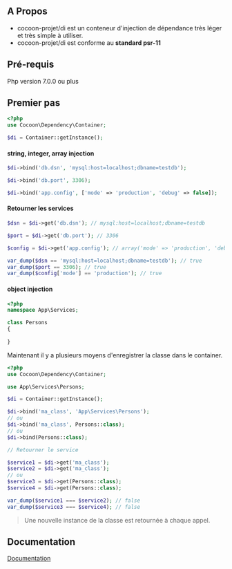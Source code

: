 ## A Propos

* cocoon-projet/di est un conteneur d'injection de dépendance très léger et très simple à utiliser.
* cocoon-projet/di est conforme au **standard psr-11**

## Pré-requis

Php version 7.0.0 ou plus

## Premier pas

```php
<?php
use Cocoon\Dependency\Container;

$di = Container::getInstance();
```
#### string, integer, array injection

```php
$di->bind('db.dsn', 'mysql:host=localhost;dbname=testdb');

$di->bind('db.port', 3306);

$di->bind('app.config', ['mode' => 'production', 'debug' => false]);
```
#### Retourner les services

```php
$dsn = $di->get('db.dsn'); // mysql:host=localhost;dbname=testdb

$port = $di->get('db.port'); // 3306

$config = $di->get('app.config'); // array('mode' => 'production', 'debug' => false)

var_dump($dsn == 'mysql:host=localhost;dbname=testdb'); // true
var_dump($port == 3306); // true
var_dump($config['mode'] == 'production'); // true
```
#### object injection

```php
<?php
namespace App\Services;

class Persons
{
    
}    
```
Maintenant il y a plusieurs moyens d'enregistrer la classe dans le container.

```php
<?php
use Cocoon\Dependency\Container;

use App\Services\Persons;

$di = Container::getInstance();

$di->bind('ma_class', 'App\Services\Persons');
// ou
$di->bind('ma_class', Persons::class);
// ou
$di->bind(Persons::class);

// Retourner le service

$service1 = $di->get('ma_class');
$service2 = $di->get('ma_class');
// ou
$service3 = $di->get(Persons::class);
$service4 = $di->get(Persons::class);

var_dump($service1 === $service2); // false
var_dump($service3 === $service4); // false
```
> Une nouvelle instance de la classe est retournée à chaque appel.

## Documentation

[Documentation](https://github.com/cocoon-projet/di/blob/master/docs/README.md)

